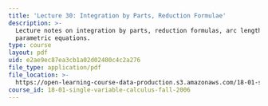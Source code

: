 ```yaml
---
title: 'Lecture 30: Integration by Parts, Reduction Formulae'
description: >-
  Lecture notes on integration by parts, reduction formulas, arc length, and
  parametric equations.
type: course
layout: pdf
uid: e2ae9ec87ea3cb1a02d02400c4c2a276
file_type: application/pdf
file_location: >-
  https://open-learning-course-data-production.s3.amazonaws.com/18-01-single-variable-calculus-fall-2006/e2ae9ec87ea3cb1a02d02400c4c2a276_lec30.pdf
course_id: 18-01-single-variable-calculus-fall-2006
---
```

